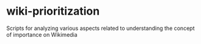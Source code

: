 # wiki-prioritization
Scripts for analyzing various aspects related to understanding the concept of importance on Wikimedia
